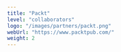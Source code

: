 ```yaml
---
title: "Packt"
level: "collaborators"
logo: "/images/partners/packt.png"
webUrl: "https://www.packtpub.com/"
weight: 2
---
```


